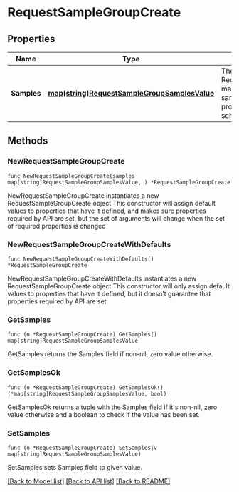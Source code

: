 # RequestSampleGroupCreate

## Properties

Name | Type | Description | Notes
------------ | ------------- | ------------- | -------------
**Samples** | [**map[string]RequestSampleGroupSamplesValue**](RequestSampleGroupSamplesValue.md) | The key for each RequestSample should match one of the samplesSchema[n].name property in the request schema json.  | 

## Methods

### NewRequestSampleGroupCreate

`func NewRequestSampleGroupCreate(samples map[string]RequestSampleGroupSamplesValue, ) *RequestSampleGroupCreate`

NewRequestSampleGroupCreate instantiates a new RequestSampleGroupCreate object
This constructor will assign default values to properties that have it defined,
and makes sure properties required by API are set, but the set of arguments
will change when the set of required properties is changed

### NewRequestSampleGroupCreateWithDefaults

`func NewRequestSampleGroupCreateWithDefaults() *RequestSampleGroupCreate`

NewRequestSampleGroupCreateWithDefaults instantiates a new RequestSampleGroupCreate object
This constructor will only assign default values to properties that have it defined,
but it doesn't guarantee that properties required by API are set

### GetSamples

`func (o *RequestSampleGroupCreate) GetSamples() map[string]RequestSampleGroupSamplesValue`

GetSamples returns the Samples field if non-nil, zero value otherwise.

### GetSamplesOk

`func (o *RequestSampleGroupCreate) GetSamplesOk() (*map[string]RequestSampleGroupSamplesValue, bool)`

GetSamplesOk returns a tuple with the Samples field if it's non-nil, zero value otherwise
and a boolean to check if the value has been set.

### SetSamples

`func (o *RequestSampleGroupCreate) SetSamples(v map[string]RequestSampleGroupSamplesValue)`

SetSamples sets Samples field to given value.



[[Back to Model list]](../README.md#documentation-for-models) [[Back to API list]](../README.md#documentation-for-api-endpoints) [[Back to README]](../README.md)


